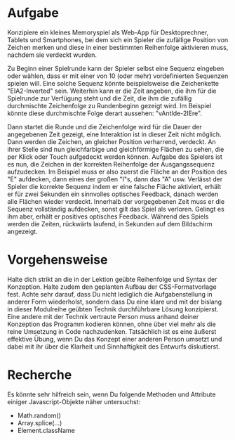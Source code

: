 # Aufgabe
Konzipiere ein kleines Memoryspiel als Web-App für Desktoprechner, Tablets und Smartphones, bei dem sich ein Spieler die zufällige Position von Zeichen merken und diese in einer bestimmten Reihenfolge aktivieren muss, nachdem sie verdeckt wurden.

Zu Beginn einer Spielrunde kann der Spieler selbst eine Sequenz eingeben oder wählen, dass er mit einer von 10 (oder mehr) vordefinierten Sequenzen spielen will. Eine solche Sequenz könnte beispielsweise die Zeichenkette "EIA2-Inverted" sein. Weiterhin kann er die Zeit angeben, die ihm für die Spielrunde zur Verfügung steht und die Zeit, die ihm die zufällig durchmischte Zeichenfolge zu Rundenbeginn gezeigt wird. Im Beispiel könnte diese durchmischte Folge derart aussehen: "vAntIde-2IEre".

Dann startet die Runde und die Zeichenfolge wird für die Dauer der angegebenen Zeit gezeigt, eine Interaktion ist in dieser Zeit nicht möglich. Dann werden die Zeichen, an gleicher Position verharrend, verdeckt. An ihrer Stelle sind nun gleichfarbige und gleichförmige Flächen zu sehen, die per Klick oder Touch aufgedeckt werden können. Aufgabe des Spielers ist es nun, die Zeichen in der korrekten Reihenfolge der Ausgangssequenz aufzudecken. Im Beispiel muss er also zuerst die Fläche an der Position des "E" aufdecken, dann eines der großen "I"s, dann das "A" usw. Verlässt der Spieler die korrekte Sequenz indem er eine falsche Fläche aktiviert, erhält er für zwei Sekunden ein sinnvolles optisches Feedback, danach werden alle Flächen wieder verdeckt. Innerhalb der vorgegebenen Zeit muss er die Sequenz vollständig aufdecken, sonst gilt das Spiel als verloren. Gelingt es ihm aber, erhält er positives optisches Feedback. Während des Spiels werden die Zeiten, rückwärts laufend, in Sekunden auf dem Bildschirm angezeigt.

# Vorgehensweise
Halte dich strikt an die in der Lektion geübte Reihenfolge und Syntax der Konzeption. Halte zudem den geplanten Aufbau der CSS-Formatvorlage fest. Achte sehr darauf, dass Du nicht lediglich die Aufgabenstellung in anderer Form wiederholst, sondern dass Du eine klare und mit der bislang in dieser Modulreihe geübten Technik durchführbare Lösung konzipierst. Eine andere mit der Technik vertraute Person muss anhand deiner Konzeption das Programm kodieren können, ohne über viel mehr als die reine Umsetzung in Code nachzudenken. Tatsächlich ist es eine äußerst effektive Übung, wenn Du das Konzept einer anderen Person umsetzt und dabei mit ihr über die Klarheit und Sinnhaftigkeit des Entwurfs diskutierst.

# Recherche
Es könnte sehr hilfreich sein, wenn Du folgende Methoden und Attribute einiger Javascript-Objekte näher untersuchst:
- Math.random()
- Array.splice(...)
- Element.className